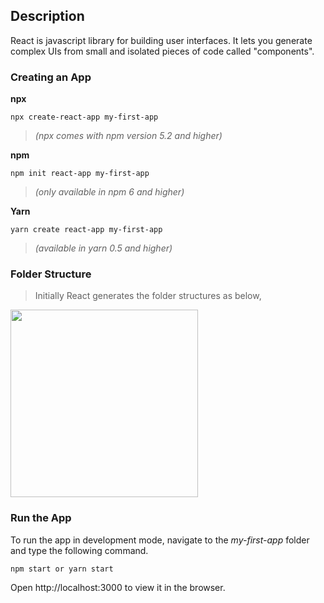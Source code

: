 
## Description
React is javascript library for building user interfaces.
It lets you generate complex UIs from small and isolated pieces of code called "components".
### Creating an App 
   **npx** 
``` terminal
npx create-react-app my-first-app   
```
> *(npx comes with npm version 5.2 and higher)*

**npm**
``` terminal
npm init react-app my-first-app
```
> *(only available in npm 6 and higher)*

**Yarn**
``` terminal
yarn create react-app my-first-app
```
> *(available in yarn 0.5 and higher)*

 ### Folder Structure 
> Initially React generates the folder structures as below, </br>
 <img src="https://user-images.githubusercontent.com/47861774/57167569-f8df4700-6e1d-11e9-985d-34b10b819a9f.png" height=300px width=300px>

 
 ### Run the App
 To run the app in development mode, navigate to the *my-first-app* folder and type the following command.
 
 
 ``` terminal 
 npm start or yarn start
 ```
 Open http://localhost:3000 to view it in the browser.
